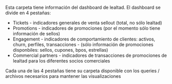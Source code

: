 
Esta carpeta tiene información del dashboard de lealtad. El dashboard se divide en 4 pestañas:

* Tickets - indicadores generales de venta sellout (total, no sólo lealtad)
* Promotions - indicadores de promociones (por el momento sólo tiene información de sellos)
* Engagement - indicadores de comportamiento de clientes: activos, churn, perfiles, transacciones - (sólo información de promociones disponbiles: sellos, cupones, bpos, estrellas)
* Commercial partners - indicadores de transacciones de promociones de lealtad para los diferentes socios comerciales

Cada una de las 4 pestañas tiene su carpeta disponible con los queries / archivos necesarios para mantener las visualizaciones